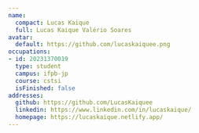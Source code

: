 ```yaml
---
name:
  compact: Lucas Kaique
  full: Lucas Kaique Valério Soares
avatar:
  default: https://github.com/lucaskaiquee.png
occupations:
- id: 20231370019
  type: student
  campus: ifpb-jp
  course: cstsi
  isFinished: false
addresses:
  github: https://github.com/LucasKaiquee
  linkedin: https://www.linkedin.com/in/lucaskaique/
  homepage: https://lucaskaique.netlify.app/
---
```

